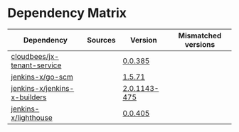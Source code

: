 # Dependency Matrix

Dependency | Sources | Version | Mismatched versions
---------- | ------- | ------- | -------------------
[cloudbees/jx-tenant-service](https://github.com/cloudbees/jx-tenant-service) |  | [0.0.385](https://github.com/cloudbees/jx-tenant-service/releases/tag/v0.0.385) | 
[jenkins-x/go-scm](https://github.com/jenkins-x/go-scm) |  | [1.5.71]() | 
[jenkins-x/jenkins-x-builders](https://github.com/jenkins-x/jenkins-x-builders) |  | [2.0.1143-475]() | 
[jenkins-x/lighthouse](https://github.com/jenkins-x/lighthouse) |  | [0.0.405]() | 
